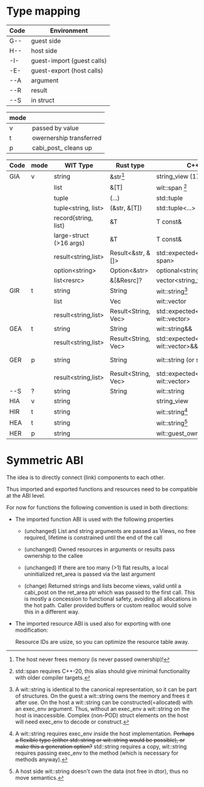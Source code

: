 # Type mapping

| Code | Environment |
| --- | --- |
| G-- | guest side |
| H-- | host side |
| -I- | guest-import (guest calls) |
| -E- | guest-export (host calls) |
| --A | argument |
| --R | result |
| --S | in struct |

| mode | |
| --- | --- |
| v | passed by value |
| t | owernership transferred |
| p | cabi_post_ cleans up |

| Code | mode | WIT Type | Rust type | C++ Type | Lower | Reason |
| --- | --- | --- | --- | --- | --- | --- |
| GIA | v | string | &str[^1] | string_view (17) | addr, len | |
| | | list | &[T] | wit::span [^5] | addr, len | |
| | | tuple | (...) | std::tuple | 0, 1, ...| |
| | | tuple<string, list> | (&str, &[T]) | std::tuple<...> | a,l,a,l | 
| | | record{string, list} | &T | T const& | a,l,a,l | 
| | | large-struct (>16 args) | &T | T const& | &t |
| | | result<string,list> | Result<&str, &[]> | std::expected<string_view, span> | d,a,l |
| | | option\<string> | Option\<&str> | optional<string_view> const& | d,a,l|
| | | list\<resrc> | &[\&Resrc]? | vector<string_view> const& | a,l|
| GIR | t | string | String | wit::string[^2] | &(addr, len) | |
| | | list | Vec | wit::vector | &(a,l) |
| | | result<string,list> | Result<String, Vec> | std::expected<wit::string, wit::vector> | &(d,a,l) |
| GEA | t | string | String | wit::string&& | addr, len |
| | | result<string,list> | Result<String, Vec> | std::expected<wit::string, wit::vector>&& | d,a,l |
| GER | p | string | String | wit::string (or std?) | -> &(a,l) cabi_post_N:P/I#F |
| | | result<string,list> | Result<String, Vec> | std::expected<wit::string, wit::vector> | -> &(d,a,l) cabi_post |
| --S | ? | string | String | wit::string | addr, len |
| HIA | v | string | | string_view | a,l |
| HIR | t | string | | wit::string[^3] | &(a,l) |
| HEA | t | string | | wit::string[^4] | a,l | 
| HER | p | string | | wit::guest_owned<string_view> | -> &(a,l) |

[^1]: The host never frees memory (is never passed ownership)!

[^2]: A wit::string is identical to the canonical representation, so it can be part of structures. On the guest a wit::string owns the memory and frees it after use.
On the host a wit::string can be constructed(=allocated) with an exec_env argument. Thus, without an exec_env a wit::string on the host is inaccessible.
Complex (non-POD) struct elements on the host will need exec_env to decode or construct.

[^3]: A wit::string requires exec_env inside the host implementation. ~~Perhaps a flexible type (either std::string or wit::string would be possible), or make this a generation option?~~ std::string requires a copy, wit::string requires passing exec_env to the method (which is necessary for methods anyway).

[^4]: A host side wit::string doesn't own the data (not free in dtor), thus no move semantics.

[^5]: std::span requires C++-20, this alias should give minimal functionality with older compiler targets.

# Symmetric ABI

The idea is to directly connect (link) components to each other.

Thus imported and exported functions and resources need to be compatible
at the ABI level.

For now for functions the following convention is used in both directions:

 - The imported function ABI is used with the following properties

    - (unchanged) List and string arguments are passed as Views, no free
      required, lifetime is constrained until the end of the call

    - (unchanged) Owned resources in arguments or results pass ownership
      to the callee

    - (unchanged) If there are too many (>1) flat results, a local
      uninitialized ret_area is passed via the last argument

    - (change) Returned strings and lists become views, valid until a
      cabi_post on the ret_area ptr which was passed to the first call.
      This is mostly a concession to functional safety, avoiding all
      allocations in the hot path. Caller provided buffers or custom realloc
      would solve this in a different way.

 - The imported resource ABI is used also for exporting
   with one modification:

   Resource IDs are usize, so you can optimize the resource table away.
